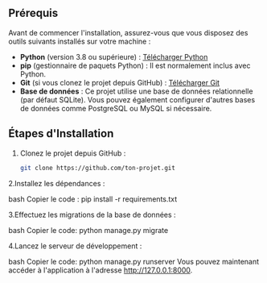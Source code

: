 
## Prérequis

Avant de commencer l'installation, assurez-vous que vous disposez des outils suivants installés sur votre machine :

- **Python** (version 3.8 ou supérieure) : [Télécharger Python](https://www.python.org/downloads/)
- **pip** (gestionnaire de paquets Python) : Il est normalement inclus avec Python.
- **Git** (si vous clonez le projet depuis GitHub) : [Télécharger Git](https://git-scm.com/downloads)
- **Base de données** : Ce projet utilise une base de données relationnelle (par défaut SQLite). Vous pouvez également configurer d'autres bases de données comme PostgreSQL ou MySQL si nécessaire.

## Étapes d'Installation
1. Clonez le projet depuis GitHub :

   ```bash
   git clone https://github.com/ton-projet.git

2.Installez les dépendances :

bash
Copier le code :
pip install -r requirements.txt

3.Effectuez les migrations de la base de données :

bash
Copier le code:
python manage.py migrate

4.Lancez le serveur de développement :

bash
Copier le code:
python manage.py runserver
Vous pouvez maintenant accéder à l'application à l'adresse http://127.0.0.1:8000.